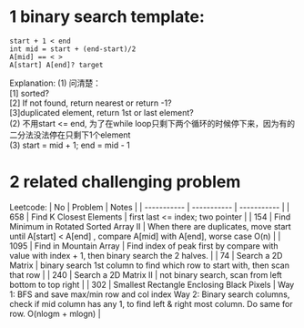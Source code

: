 # 1 binary search template:
```
start + 1 < end
int mid = start + (end-start)/2
A[mid] == < >
A[start] A[end]? target
```
Explanation:
(1) 问清楚：  
[1] sorted?  
[2] If not found, return nearest or return -1?  
[3]duplicated element, return 1st or last element?  
(2)	不用start <= end, 为了在while  loop只剩下两个循环的时候停下来，因为有的二分法没法停在只剩下1个element   
(3)	start = mid + 1; end = mid - 1   

# 2 related challenging problem
Leetcode:
| No | Problem | Notes |
| ----------- | ----------- | ----------- |
| 658 | Find K Closest Elements | first last <= index; two pointer |
| 154 | Find Minimum in Rotated Sorted Array II | When there are duplicates, move start until A[start] < A[end] , compare A[mid] with A[end], worse case O(n) |
| 1095 | Find in Mountain Array | Find index of peak first by compare with value with index + 1, then binary search the 2 halves.  |
| 74 | Search a 2D Matrix | binary search 1st column to find which row to start with, then scan that row |
| 240 | Search a 2D Matrix II | not binary search, scan from left bottom to top right |
| 302 | Smallest Rectangle Enclosing Black Pixels | Way 1: BFS and save max/min row and col index Way 2: Binary search columns, check if mid column has any 1, to find left & right most column. Do same for row. O(nlogm + mlogn) |



